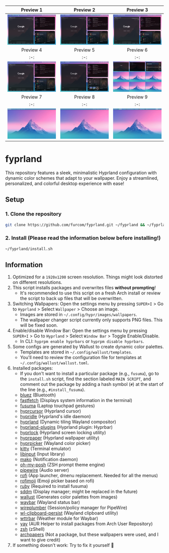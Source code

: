 Preview 1   |   Preview 2   |   Preview 3
:-: | :-: | :-:
![Preview 1](https://github.com/furcom/fyprland/blob/main/preview_1.png?raw=true)  |  ![Preview 2](https://github.com/furcom/fyprland/blob/main/preview_2.png?raw=true)  |  ![Preview 3](https://github.com/furcom/fyprland/blob/main/preview_3.png?raw=true)
Preview 4  |  Preview 5  |  Preview 6
:-: | :-: | :-:
![Preview 4](https://github.com/furcom/fyprland/blob/main/preview_4.png?raw=true)  |  ![Preview 5](https://github.com/furcom/fyprland/blob/main/preview_5.png?raw=true)  |  ![Preview 6](https://github.com/furcom/fyprland/blob/main/preview_6.png?raw=true)
Preview 7  |  Preview 8  |  Preview 9
:-: | :-: | :-:
![Preview 7](https://github.com/furcom/fyprland/blob/main/preview_7.png?raw=true)  |  ![Preview 8](https://github.com/furcom/fyprland/blob/main/preview_8.png?raw=true)  |  ![Preview 8](https://github.com/furcom/fyprland/blob/main/preview_9.png?raw=true)

# fyprland
This repository features a sleek, minimalistic Hyprland configuration with dynamic color schemes that adapt to your wallpaper. Enjoy a streamlined, personalized, and colorful desktop experience with ease!

## Setup

### 1. Clone the repository
```bash
git clone https://github.com/furcom/fyprland.git ~/fyprland && ~/fyprland/install.sh
```

### 2. Install (Please read the information below before installing!)
```bash
~/fyprland/install.sh
```

## Information
1. Optimized for a `1920x1200` screen resolution. Things might look distorted on different resolutions.
2. This script installs packages and overwrites files **without prompting**!
    - It's recommended to use this script on a fresh Arch install or review the script to back up files that will be overwritten.
3. Switching Wallpapers: Open the settings menu by pressing `SUPER+I` > Go to `Hyprland` > Select `Wallpaper` > Choose an image.
    - Images are stored in `~/.config/hypr/images/wallpapers`.
    - The wallpaper changer script currently only supports PNG files. This will be fixed soon.
4. Enable/disable Window Bar: Open the settings menu by pressing `SUPER+I` > Go to `Hyprland` > Select `Window Bar` > Toggle Enable/Disable.
    - In CLI: `hyprpm enable hyprbars` or `hyprpm disable hyprbars`.
5. Some configs are generated by Wallust to create dynamic color palettes.
    - Templates are stored in `~/.config/wallust/templates`.
    - You'll need to review the configuration file for templates at `~/.config/wallust/wallust.toml`.
6. Installed packages:
    - If you don't want to install a particular package (e.g., `fusuma`), go to the `install.sh` script, find the section labeled `MAIN SCRIPT`, and comment out the package by adding a hash symbol (`#`) at the start of the line (e.g., `#install_fusuma`).
    - [bluez](https://github.com/bluez) (Bluetooth)
    - [fastfetch](https://github.com/fastfetch-cli/fastfetch) (Displays system information in the terminal)
    - [fusuma](https://github.com/iberianpig/fusuma) (Laptop touchpad gestures)
    - [hyprcursor](https://github.com/hyprwm/hyprcursor) (Hyprland cursor)
    - [hypridle](https://github.com/hyprwm/hypridle) (Hyprland's idle daemon)
    - [hyprland](https://github.com/hyprwm/Hyprland) (Dynamic tiling Wayland compositor)
    - [hyprland-plugins](https://github.com/hyprwm/hyprland-plugins) (Hyprland plugin: Hyprbar)
    - [hyprlock](https://github.com/hyprwm/hyprlock) (Hyprland screen locking utility)
    - [hyprpaper](https://github.com/hyprwm/hyprpaper) (Hyprland wallpaper utility)
    - [hyprpicker](https://github.com/hyprwm/hyprpicker) (Wayland color picker)
    - [kitty](https://github.com/kovidgoyal/kitty) (Terminal emulator)
    - [libinput](https://github.com/pop-os/libinput) (Input library)
    - [mako](https://github.com/emersion/mako) (Notification daemon)
    - [oh-my-posh](https://github.com/JanDeDobbeleer/oh-my-posh) (ZSH prompt theme engine)
    - [pipewire](https://github.com/PipeWire/pipewire) (Audio server)
    - [rofi](https://github.com/davatorium/rofi) (App launcher, dmenu replacement. Needed for all the menus)
    - [rofimoji](https://github.com/fdw/rofimoji) (Emoji picker based on rofi)
    - [ruby](https://github.com/ruby/ruby) (Required to install fusuma)
    - [sddm](https://github.com/sddm/sddm) (Display manager; might be replaced in the future)
    - [wallust](https://codeberg.org/explosion-mental/wallust/) (Generates color palettes from images)
    - [waybar](https://github.com/Alexays/Waybar) (Wayland status bar)
    - [wireplumber](https://github.com/PipeWire/wireplumber) (Session/policy manager for PipeWire)
    - [wl-clipboard-persist](https://github.com/Linus789/wl-clip-persist) (Wayland clipboard utility)
    - [wttrbar](https://github.com/bjesus/wttrbar) (Weather module for Waybar)
    - [yay](https://github.com/Jguer/yay) (AUR Helper to install packages from Arch User Repository)
    - [zsh](https://github.com/zsh-users/zsh) (zShell)
    - [archpapers](https://github.com/connorslade/ArchPapers?tab=readme-ov-file) (Not a package, but these wallpapers were used, and I want to give credit)
7. If something doesn't work: Try to fix it yourself 🫶
